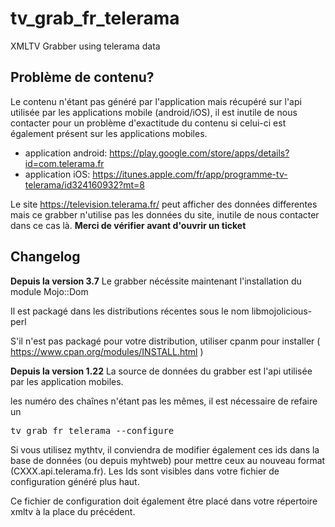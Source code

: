 # tv_grab_fr_telerama
XMLTV Grabber using telerama data

## Problème de contenu?
Le contenu n'étant pas généré par l'application mais récupéré sur l'api utilisée par les applications mobile (android/iOS), il est inutile de nous contacter pour un problème d'exactitude du contenu si celui-ci est également présent sur les applications mobiles.

* application android: https://play.google.com/store/apps/details?id=com.telerama.fr</br>
* application iOS: https://itunes.apple.com/fr/app/programme-tv-telerama/id324160932?mt=8</br>

Le site https://television.telerama.fr/ peut afficher des données differentes mais ce grabber n'utilise pas les données du site, inutile de nous contacter dans ce cas là.
<b>Merci de vérifier avant d'ouvrir un ticket</b>

## Changelog

<b>Depuis la version 3.7</b>
Le grabber nécéssite maintenant l'installation du module Mojo::Dom

Il est packagé dans les distributions récentes sous le nom libmojolicious-perl

S'il n'est pas packagé pour votre distribution, utiliser cpanm pour installer ( https://www.cpan.org/modules/INSTALL.html )

<b>Depuis la version 1.22</b> La source de données du grabber est l'api utilisée par les application mobiles.

les numéro des chaînes n'étant pas les mêmes, il est nécessaire de refaire un
<pre>
tv_grab_fr_telerama --configure
</pre>
Si vous utilisez mythtv, il conviendra de modifier également ces ids dans la base de données (ou depuis myhtweb) pour mettre ceux au nouveau format (CXXX.api.telerama.fr). Les Ids sont visibles dans votre fichier de configuration généré plus haut.

Ce fichier de configuration doit également être placé dans votre répertoire xmltv à la place du précédent.
